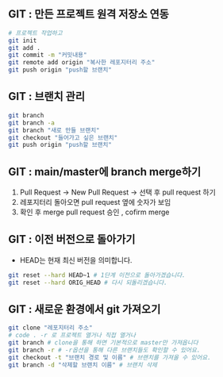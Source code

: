 ## GIT : 만든 프로젝트 원격 저장소 연동

```bash
# 프로젝트 작업하고
git init
git add .
git commit -m "커밋내용"
git remote add origin "복사한 레포지터리 주소"
git push origin "push할 브랜치"
```

## GIT : 브랜치 관리

```bash
git branch
git branch -a
git branch "새로 만들 브랜치"
git checkout "들어가고 싶은 브랜치"
git push origin "push할 브랜치"
```

## GIT : main/master에 branch merge하기

1. Pull Request → New Pull Request → 선택 후 pull request 하기
2. 레포지터리 돌아오면 pull request 옆에 숫자가 보임
3. 확인 후 merge pull request 승인 , cofirm merge

## GIT : 이전 버전으로 돌아가기

- HEAD는 현재 최신 버전을 의미합니다.

```bash
git reset --hard HEAD~1 # 1단계 이전으로 돌아가겠습니다.
git reset --hard ORIG_HEAD # 다시 되돌리겠습니다.
```

## GIT : 새로운 환경에서 git 가져오기

```bash
git clone "레포지터리 주소"
# code . -r 로 프로젝트 열거나 직접 열거나
git branch # clone을 통해 하면 기본적으로 master만 가져옵니다
git branch -r # -r옵션을 통해 다른 브랜치들도 확인할 수 있어요.
git checkout -t "브랜치 경로 및 이름" # 브랜치를 가져올 수 있어요.
git branch -d "삭제할 브랜치 이름" # 브랜치 삭제
```
